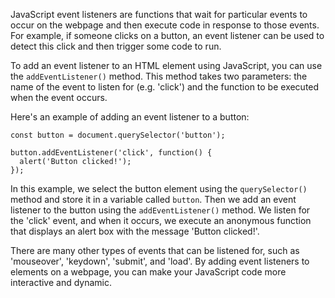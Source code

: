 JavaScript event listeners are functions that wait for particular events to occur on the webpage and then execute code in response to those events. For example, if someone clicks on a button, an event listener can be used to detect this click and then trigger some code to run.

To add an event listener to an HTML element using JavaScript, you can use the `addEventListener()` method. This method takes two parameters: the name of the event to listen for (e.g. 'click') and the function to be executed when the event occurs.

Here's an example of adding an event listener to a button:

```
const button = document.querySelector('button');

button.addEventListener('click', function() {
  alert('Button clicked!');
});
```

In this example, we select the button element using the `querySelector()` method and store it in a variable called `button`. Then we add an event listener to the button using the `addEventListener()` method. We listen for the 'click' event, and when it occurs, we execute an anonymous function that displays an alert box with the message 'Button clicked!'.

There are many other types of events that can be listened for, such as 'mouseover', 'keydown', 'submit', and 'load'. By adding event listeners to elements on a webpage, you can make your JavaScript code more interactive and dynamic.
